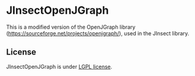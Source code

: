 # JInsectOpenJGraph
This is a modified version of the OpenJGraph library (https://sourceforge.net/projects/openjgraph/), used in the JInsect library.

## License
JInsectOpenJGraph is under [LGPL license](http://www.gnu.org/licenses/old-licenses/lgpl-2.0.html).

